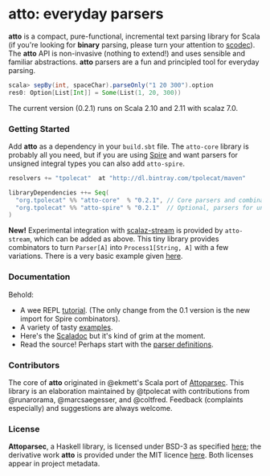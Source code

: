 # atto: everyday parsers

**atto** is a compact, pure-functional, incremental text parsing library for Scala (if you're looking for **binary** parsing, please turn your attention to [scodec](https://github.com/scodec/scodec)). The **atto** API is non-invasive (nothing to extend!) and uses sensible and familiar abstractions. **atto** parsers are a fun and principled tool for everyday parsing.

```scala
scala> sepBy(int, spaceChar).parseOnly("1 20 300").option
res0: Option[List[Int]] = Some(List(1, 20, 300))
```

The current version (0.2.1) runs on Scala 2.10 and 2.11 with scalaz 7.0.

### Getting Started

Add **atto** as a dependency in your `build.sbt` file. The `atto-core` library is probably all you need, but if you are using [Spire](https://github.com/non/spire) and want parsers for unsigned integral types you can also add `atto-spire`.

```scala
resolvers += "tpolecat"  at "http://dl.bintray.com/tpolecat/maven"

libraryDependencies ++= Seq(
  "org.tpolecat" %% "atto-core"  % "0.2.1", // Core parsers and combinators
  "org.tpolecat" %% "atto-spire" % "0.2.1"  // Optional, parsers for unsigned integral types
)
```

**New!** Experimental integration with [scalaz-stream](https://github.com/scalaz/scalaz-stream) is provided by `atto-stream`, which can be added as above. This tiny library provides combinators to turn `Parser[A]` into `Process1[String, A]` with a few variations. There is a very basic example given [here](https://github.com/tpolecat/atto/blob/master/example/src/main/scala/atto/example/StreamExample.scala). 

### Documentation

Behold:
- A wee REPL [tutorial](http://tpolecat.github.io/2014/04/13/atto-tutorial.html). (The only change from the 0.1 version is the new import for Spire combinators). 
- A variety of tasty [examples](https://github.com/tpolecat/atto/tree/master/example/src/main/scala/atto/example).
- Here's the [Scaladoc](http://tpolecat.github.io/doc/atto/0.2/api/#atto.Atto$) but it's kind of grim at the moment.
- Read the source! Perhaps start with the [parser definitions](https://github.com/tpolecat/atto/tree/master/core/src/main/scala/atto/parser).

### Contributors

The core of **atto** originated in @ekmett's Scala port of [Attoparsec](https://github.com/bos/attoparsec). This library is an elaboration maintained by @tpolecat with contributions from @runarorama, @marcsaegesser, and @coltfred. Feedback (complaints especially) and suggestions are always welcome.

### License

**Attoparsec**, a Haskell library, is licensed under BSD-3 as specified [here](https://github.com/bos/attoparsec); the derivative work **atto** is provided under the MIT licence [here](LICENSE). Both licenses appear in project metadata.

